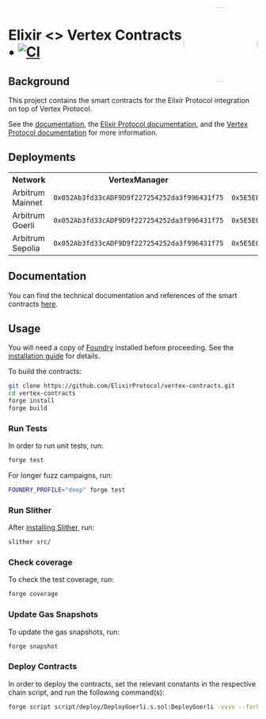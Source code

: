 <img align="right" width="150" height="150" top="100" style="border-radius:99%" src="https://i.imgur.com/H5aZQMA.jpg">

# Elixir <> Vertex Contracts • [![CI](https://github.com/ElixirProtocol/vertex-contracts/actions/workflows/test.yml/badge.svg)](https://github.com/ElixirProtocol/elixir-contracts/actions/workflows/test.yml)

## Background

This project contains the smart contracts for the Elixir Protocol integration on top of Vertex Protocol.

See the [documentation](docs/docs.md), the [Elixir Protocol documentation](https://docs.elixir.finance/), and the [Vertex Protocol documentation](https://vertex-protocol.gitbook.io/docs/) for more information.

## Deployments


<table>
<tr>
<th>Network</th>
<th>VertexManager</th>
<th>Router WBTC (ID 1)</th>
<th>Router BTC-PERP (ID 2)</th>
<th>Router WETH (ID 3)</th>
<th>Router ETH-PERP (ID 4)</th>
<th>Router ARB (ID 5)</th>
<th>Router ARB-PERP (ID 6)</th>
<th>Router BNB-PERP (ID 8)</th>
<th>Router XRP-PERP (ID 10)</th>
<th>Router SOL-PERP (ID 12)</th>
<th>Router MATIC-PERP (ID 14)</th>
<th>Router SUI-PERP (ID 16)</th>
<th>Router OP-PERP (ID 18)</th>
<th>Router APT-PERP (ID 20)</th>
<th>Router LTC-PERP (ID 22)</th>
<th>Router BCH-PERP (ID 24)</th>
<th>Router COMP-PERP (ID 26)</th>
<th>Router MKR-PERP (ID 28)</th>
<th>Router MPEPE-PERP (ID 30)</th>
<th>Router USDT (ID 31)</th>
<th>Router DOGE-PERP (ID 34)</th>
<th>Router LINK-PERP (ID 36)</th>
<th>Router DYDX-PERP (ID 38)</th>
<th>Router CRV-PERP (ID 40)</th>
</tr>
<tr>
<td>Arbitrum Mainnet</td>
<td><code>0x052Ab3fd33cADF9D9f227254252da3f996431f75</code></td>
<td><code>0x5E5E03AaE77C667664bA47556528a947af0A4716</code></td>
<td><code>0xA760E3dF6026a462A81EEe0227921D156d94C888</code></td>
<td><code>0x86612c5C2bdAe1e8534778B6C9C5535f635Fd04e</code></td>
<td><code>0x5328277109AdE587C69B90e2D6BDD004A97E1bB9</code></td>
<td><code>0x8294Ea1bdAac220B6b840B6F9d294aDf6cD069aD</code></td>
<td><code>0xE2F852E5877fD6901481c6f5bb2ecD94919ba026</code></td>
<td><code>0xCE30817dB0106b0362f3310ABD43fD0623Be83D7</code></td>
<td><code>0x8e7C90103e86Ba0171c3c37F84cCdB19B93b2C62</code></td>
<td><code>0x2DCa8aB151811D7425446931Cb138072bD815DCD</code></td>
<td><code>0x16e1c7beCdD3bD7171AceD6f0774e076a1a3Ccd6</code></td>
<td><code>0xF967Db12dc3eAA2bFd5958b33D3F4c787cD01394</code></td>
<td><code>0x3DfE28737C7fD444111cA30d521B75f9b0C803E7</code></td>
<td><code>0x3421bb71E71919A2a2809D1Ec3A2DFcFd8eEd890</code></td>
<td><code>0xFfF7a80Fcb3ade0379bd09B50f8dda9adcA3e17d</code></td>
<td><code>0x7805db7765a61Ec70D94A262ca7F46ce2A0Cf85F</code></td>
<td><code>0xA5205f83dE3D66674635Ac9642464ee6b169E5ff</code></td>
<td><code>0xeAc3A369FBe6C44a137ff6Fb5dE771c1891a201E</code></td>
<td><code>0xC61f8e36E763a645BbA417A3d88c1A2DDe62faa0</code></td>
<td><code>0xEe7DFBe0CE3ad8044eB36C38bDb59f56e0f86088</code></td>
<td><code>0x4662Ed14d509791A5a1Fe0376415a2A8438bd53a</code></td>
<td><code>0x5B4F6c8527237038d922a9f9cC7726bE65E7f27a</code></td>
<td><code>0xf06d2fd349Fc5B4BEA2F4Ac2997A8F21C1b5d025</code></td>
<td><code>0xaA19B0EC4a0E97d202B04713Ac76853Abd3dd2dA</code></td>
</tr>
<tr>
<td>Arbitrum Goerli</td>
<td><code>0x052Ab3fd33cADF9D9f227254252da3f996431f75</code></td>
<td><code>0x5E5E03AaE77C667664bA47556528a947af0A4716</code></td>
<td><code>0xA760E3dF6026a462A81EEe0227921D156d94C888</code></td>
<td><code>0x86612c5C2bdAe1e8534778B6C9C5535f635Fd04e</code></td>
<td><code>0x5328277109AdE587C69B90e2D6BDD004A97E1bB9</code></td>
<td><code>0x8294Ea1bdAac220B6b840B6F9d294aDf6cD069aD</code></td>
<td><code>0xE2F852E5877fD6901481c6f5bb2ecD94919ba026</code></td>
<td><code>0xCE30817dB0106b0362f3310ABD43fD0623Be83D7</code></td>
<td><code>0x8e7C90103e86Ba0171c3c37F84cCdB19B93b2C62</code></td>
<td><code>0x2DCa8aB151811D7425446931Cb138072bD815DCD</code></td>
<td><code>0x16e1c7beCdD3bD7171AceD6f0774e076a1a3Ccd6</code></td>
<td><code>0xF967Db12dc3eAA2bFd5958b33D3F4c787cD01394</code></td>
<td><code>0x3DfE28737C7fD444111cA30d521B75f9b0C803E7</code></td>
<td><code>0x3421bb71E71919A2a2809D1Ec3A2DFcFd8eEd890</code></td>
<td><code>0xFfF7a80Fcb3ade0379bd09B50f8dda9adcA3e17d</code></td>
<td><code>0x7805db7765a61Ec70D94A262ca7F46ce2A0Cf85F</code></td>
<td><code>0xA5205f83dE3D66674635Ac9642464ee6b169E5ff</code></td>
<td><code>0xeAc3A369FBe6C44a137ff6Fb5dE771c1891a201E</code></td>
<td><code>0xC61f8e36E763a645BbA417A3d88c1A2DDe62faa0</code></td>
<td><code>0xEe7DFBe0CE3ad8044eB36C38bDb59f56e0f86088</code></td>
<td><code>0x4662Ed14d509791A5a1Fe0376415a2A8438bd53a</code></td>
<td><code>0x5B4F6c8527237038d922a9f9cC7726bE65E7f27a</code></td>
<td><code>0xf06d2fd349Fc5B4BEA2F4Ac2997A8F21C1b5d025</code></td>
<td><code>0xaA19B0EC4a0E97d202B04713Ac76853Abd3dd2dA</code></td>
</tr>
<tr>
<td>Arbitrum Sepolia</td>
<td><code>0x052Ab3fd33cADF9D9f227254252da3f996431f75</code></td>
<td><code>0x5E5E03AaE77C667664bA47556528a947af0A4716</code></td>
<td><code>0xA760E3dF6026a462A81EEe0227921D156d94C888</code></td>
<td><code>0x86612c5C2bdAe1e8534778B6C9C5535f635Fd04e</code></td>
<td><code>0x5328277109AdE587C69B90e2D6BDD004A97E1bB9</code></td>
<td><code>0x8294Ea1bdAac220B6b840B6F9d294aDf6cD069aD</code></td>
<td><code>0xE2F852E5877fD6901481c6f5bb2ecD94919ba026</code></td>
<td><code>0xCE30817dB0106b0362f3310ABD43fD0623Be83D7</code></td>
<td><code>0x8e7C90103e86Ba0171c3c37F84cCdB19B93b2C62</code></td>
<td><code>0x2DCa8aB151811D7425446931Cb138072bD815DCD</code></td>
<td><code>0x16e1c7beCdD3bD7171AceD6f0774e076a1a3Ccd6</code></td>
<td><code>0xF967Db12dc3eAA2bFd5958b33D3F4c787cD01394</code></td>
<td><code>0x3DfE28737C7fD444111cA30d521B75f9b0C803E7</code></td>
<td><code>0x3421bb71E71919A2a2809D1Ec3A2DFcFd8eEd890</code></td>
<td><code>0xFfF7a80Fcb3ade0379bd09B50f8dda9adcA3e17d</code></td>
<td><code>0x7805db7765a61Ec70D94A262ca7F46ce2A0Cf85F</code></td>
<td><code>0xA5205f83dE3D66674635Ac9642464ee6b169E5ff</code></td>
<td><code>0xeAc3A369FBe6C44a137ff6Fb5dE771c1891a201E</code></td>
<td><code>0xC61f8e36E763a645BbA417A3d88c1A2DDe62faa0</code></td>
<td><code>0xEe7DFBe0CE3ad8044eB36C38bDb59f56e0f86088</code></td>
<td><code>0x4662Ed14d509791A5a1Fe0376415a2A8438bd53a</code></td>
<td><code>0x5B4F6c8527237038d922a9f9cC7726bE65E7f27a</code></td>
<td><code>0xf06d2fd349Fc5B4BEA2F4Ac2997A8F21C1b5d025</code></td>
<td><code>0xaA19B0EC4a0E97d202B04713Ac76853Abd3dd2dA</code></td>
</tr>
</table>

## Documentation

You can find the technical documentation and references of the smart contracts [here](docs/docs.md). 

## Usage

You will need a copy of [Foundry](https://github.com/foundry-rs/foundry) installed before proceeding. See the [installation guide](https://github.com/foundry-rs/foundry#installation) for details.

To build the contracts:

```sh
git clone https://github.com/ElixirProtocol/vertex-contracts.git
cd vertex-contracts
forge install
forge build
```

### Run Tests

In order to run unit tests, run:

```sh
forge test
```

For longer fuzz campaigns, run:

```sh
FOUNDRY_PROFILE="deep" forge test
```

### Run Slither

After [installing Slither](https://github.com/crytic/slither#how-to-install), run:

```sh
slither src/
```

### Check coverage

To check the test coverage, run:

```sh
forge coverage
```

### Update Gas Snapshots

To update the gas snapshots, run:

```sh
forge snapshot
```

### Deploy Contracts

In order to deploy the contracts, set the relevant constants in the respective chain script, and run the following command(s):

```sh
forge script script/deploy/DeployGoerli.s.sol:DeployGoerli -vvvv --fork-url RPC --broadcast --slow
```
